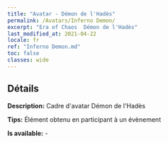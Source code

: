 ```yaml
---
title: "Avatar - Démon de l'Hadès"
permalink: /Avatars/Inferno Demon/
excerpt: "Era of Chaos  Démon de l'Hadès"
last_modified_at: 2021-04-22
locale: fr
ref: "Inferno Demon.md"
toc: false
classes: wide
---
```

## Détails

 **Description:** Cadre d'avatar Démon de l'Hadès 

 **Tips:** Élément obtenu en participant à un évènement 

 **Is available:**  - 

